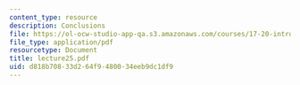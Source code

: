 ```yaml
---
content_type: resource
description: Conclusions
file: https://ol-ocw-studio-app-qa.s3.amazonaws.com/courses/17-20-introduction-to-the-american-political-process-spring-2004/d818b70833d264f9480034eeb9dc1df9_lecture25.pdf
file_type: application/pdf
resourcetype: Document
title: lecture25.pdf
uid: d818b708-33d2-64f9-4800-34eeb9dc1df9
---
```

